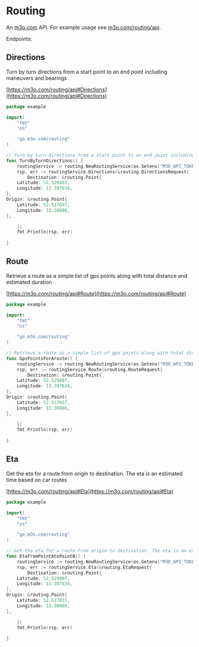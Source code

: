 # Routing

An [m3o.com](https://m3o.com) API. For example usage see [m3o.com/routing/api](https://m3o.com/routing/api).

Endpoints:

## Directions

Turn by turn directions from a start point to an end point including maneuvers and bearings


[https://m3o.com/routing/api#Directions](https://m3o.com/routing/api#Directions)

```go
package example

import(
	"fmt"
	"os"

	"go.m3o.com/routing"
)

// Turn by turn directions from a start point to an end point including maneuvers and bearings
func TurnByTurnDirections() {
	routingService := routing.NewRoutingService(os.Getenv("M3O_API_TOKEN"))
	rsp, err := routingService.Directions(&routing.DirectionsRequest{
		Destination: &routing.Point{
	Latitude: 52.529407,
	Longitude: 13.397634,
},
Origin: &routing.Point{
	Latitude: 52.517037,
	Longitude: 13.38886,
},

	})
	fmt.Println(rsp, err)
	
}
```
## Route

Retrieve a route as a simple list of gps points along with total distance and estimated duration


[https://m3o.com/routing/api#Route](https://m3o.com/routing/api#Route)

```go
package example

import(
	"fmt"
	"os"

	"go.m3o.com/routing"
)

// Retrieve a route as a simple list of gps points along with total distance and estimated duration
func GpsPointsForAroute() {
	routingService := routing.NewRoutingService(os.Getenv("M3O_API_TOKEN"))
	rsp, err := routingService.Route(&routing.RouteRequest{
		Destination: &routing.Point{
	Latitude: 52.529407,
	Longitude: 13.397634,
},
Origin: &routing.Point{
	Latitude: 52.517037,
	Longitude: 13.38886,
},

	})
	fmt.Println(rsp, err)
	
}
```
## Eta

Get the eta for a route from origin to destination. The eta is an estimated time based on car routes


[https://m3o.com/routing/api#Eta](https://m3o.com/routing/api#Eta)

```go
package example

import(
	"fmt"
	"os"

	"go.m3o.com/routing"
)

// Get the eta for a route from origin to destination. The eta is an estimated time based on car routes
func EtaFromPointAtoPointB() {
	routingService := routing.NewRoutingService(os.Getenv("M3O_API_TOKEN"))
	rsp, err := routingService.Eta(&routing.EtaRequest{
		Destination: &routing.Point{
	Latitude: 52.529407,
	Longitude: 13.397634,
},
Origin: &routing.Point{
	Latitude: 52.517037,
	Longitude: 13.38886,
},

	})
	fmt.Println(rsp, err)
	
}
```
